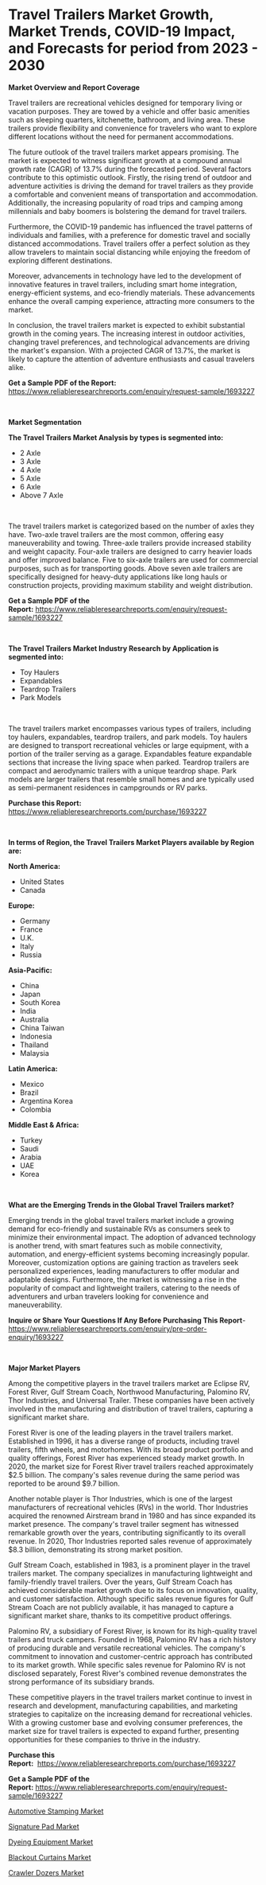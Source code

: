 <p><h1>Travel Trailers Market Growth, Market Trends, COVID-19 Impact, and Forecasts for period from 2023 - 2030</h1></p><p><strong>Market Overview and Report Coverage</strong></p>
<p><p>Travel trailers are recreational vehicles designed for temporary living or vacation purposes. They are towed by a vehicle and offer basic amenities such as sleeping quarters, kitchenette, bathroom, and living area. These trailers provide flexibility and convenience for travelers who want to explore different locations without the need for permanent accommodations.</p><p>The future outlook of the travel trailers market appears promising. The market is expected to witness significant growth at a compound annual growth rate (CAGR) of 13.7% during the forecasted period. Several factors contribute to this optimistic outlook. Firstly, the rising trend of outdoor and adventure activities is driving the demand for travel trailers as they provide a comfortable and convenient means of transportation and accommodation. Additionally, the increasing popularity of road trips and camping among millennials and baby boomers is bolstering the demand for travel trailers.</p><p>Furthermore, the COVID-19 pandemic has influenced the travel patterns of individuals and families, with a preference for domestic travel and socially distanced accommodations. Travel trailers offer a perfect solution as they allow travelers to maintain social distancing while enjoying the freedom of exploring different destinations.</p><p>Moreover, advancements in technology have led to the development of innovative features in travel trailers, including smart home integration, energy-efficient systems, and eco-friendly materials. These advancements enhance the overall camping experience, attracting more consumers to the market.</p><p>In conclusion, the travel trailers market is expected to exhibit substantial growth in the coming years. The increasing interest in outdoor activities, changing travel preferences, and technological advancements are driving the market's expansion. With a projected CAGR of 13.7%, the market is likely to capture the attention of adventure enthusiasts and casual travelers alike.</p></p>
<p><strong>Get a Sample PDF of the Report:</strong> <a href="https://www.reliableresearchreports.com/enquiry/request-sample/1693227">https://www.reliableresearchreports.com/enquiry/request-sample/1693227</a></p>
<p>&nbsp;</p>
<p><strong>Market Segmentation</strong></p>
<p><strong>The Travel Trailers Market Analysis by types is segmented into:</strong></p>
<p><ul><li>2 Axle</li><li>3 Axle</li><li>4 Axle</li><li>5 Axle</li><li>6 Axle</li><li>Above 7 Axle</li></ul></p>
<p>&nbsp;</p>
<p><p>The travel trailers market is categorized based on the number of axles they have. Two-axle travel trailers are the most common, offering easy maneuverability and towing. Three-axle trailers provide increased stability and weight capacity. Four-axle trailers are designed to carry heavier loads and offer improved balance. Five to six-axle trailers are used for commercial purposes, such as for transporting goods. Above seven axle trailers are specifically designed for heavy-duty applications like long hauls or construction projects, providing maximum stability and weight distribution.</p></p>
<p><strong>Get a Sample PDF of the Report:</strong>&nbsp;<a href="https://www.reliableresearchreports.com/enquiry/request-sample/1693227">https://www.reliableresearchreports.com/enquiry/request-sample/1693227</a></p>
<p>&nbsp;</p>
<p><strong>The Travel Trailers Market Industry Research by Application is segmented into:</strong></p>
<p><ul><li>Toy Haulers</li><li>Expandables</li><li>Teardrop Trailers</li><li>Park Models</li></ul></p>
<p>&nbsp;</p>
<p><p>The travel trailers market encompasses various types of trailers, including toy haulers, expandables, teardrop trailers, and park models. Toy haulers are designed to transport recreational vehicles or large equipment, with a portion of the trailer serving as a garage. Expandables feature expandable sections that increase the living space when parked. Teardrop trailers are compact and aerodynamic trailers with a unique teardrop shape. Park models are larger trailers that resemble small homes and are typically used as semi-permanent residences in campgrounds or RV parks.</p></p>
<p><strong>Purchase this Report:</strong>&nbsp; <a href="https://www.reliableresearchreports.com/purchase/1693227">https://www.reliableresearchreports.com/purchase/1693227</a></p>
<p>&nbsp;</p>
<p><strong>In terms of Region, the Travel Trailers Market Players available by Region are:</strong></p>
<p>
    <p> <strong> North America: </strong>
        <ul>
            <li>United States</li>
            <li>Canada</li>
        </ul>
        </p> 
    <p> <strong> Europe: </strong>
        <ul>
            <li>Germany</li>
            <li>France</li>
            <li>U.K.</li>
            <li>Italy</li>
            <li>Russia</li>
        </ul>
        </p> 
    <p> <strong> Asia-Pacific: </strong>
        <ul>
            <li>China</li>
            <li>Japan</li>
            <li>South Korea</li>
            <li>India</li>
            <li>Australia</li>
            <li>China Taiwan</li>
            <li>Indonesia</li>
            <li>Thailand</li>
            <li>Malaysia</li>
        </ul>
        </p> 
    <p> <strong> Latin America: </strong>
        <ul>
            <li>Mexico</li>
            <li>Brazil</li>
            <li>Argentina Korea</li>
            <li>Colombia</li>
        </ul>
        </p> 
    <p> <strong> Middle East & Africa: </strong>
        <ul>
            <li>Turkey</li>
            <li>Saudi</li>
            <li>Arabia</li>
            <li>UAE</li>
            <li>Korea</li>
        </ul>
    </p>
    </p>
<p>&nbsp;</p>
<p><strong>What are the Emerging Trends in the Global Travel Trailers market?</strong></p>
<p><p>Emerging trends in the global travel trailers market include a growing demand for eco-friendly and sustainable RVs as consumers seek to minimize their environmental impact. The adoption of advanced technology is another trend, with smart features such as mobile connectivity, automation, and energy-efficient systems becoming increasingly popular. Moreover, customization options are gaining traction as travelers seek personalized experiences, leading manufacturers to offer modular and adaptable designs. Furthermore, the market is witnessing a rise in the popularity of compact and lightweight trailers, catering to the needs of adventurers and urban travelers looking for convenience and maneuverability.</p></p>
<p><strong>Inquire or Share Your Questions If Any Before Purchasing This Report</strong>- <a href="https://www.reliableresearchreports.com/enquiry/pre-order-enquiry/1693227">https://www.reliableresearchreports.com/enquiry/pre-order-enquiry/1693227</a></p>
<p>&nbsp;</p>
<p><strong>Major Market Players</strong></p>
<p><p>Among the competitive players in the travel trailers market are Eclipse RV, Forest River, Gulf Stream Coach, Northwood Manufacturing, Palomino RV, Thor Industries, and Universal Trailer. These companies have been actively involved in the manufacturing and distribution of travel trailers, capturing a significant market share.</p><p>Forest River is one of the leading players in the travel trailers market. Established in 1996, it has a diverse range of products, including travel trailers, fifth wheels, and motorhomes. With its broad product portfolio and quality offerings, Forest River has experienced steady market growth. In 2020, the market size for Forest River travel trailers reached approximately $2.5 billion. The company's sales revenue during the same period was reported to be around $9.7 billion.</p><p>Another notable player is Thor Industries, which is one of the largest manufacturers of recreational vehicles (RVs) in the world. Thor Industries acquired the renowned Airstream brand in 1980 and has since expanded its market presence. The company's travel trailer segment has witnessed remarkable growth over the years, contributing significantly to its overall revenue. In 2020, Thor Industries reported sales revenue of approximately $8.3 billion, demonstrating its strong market position.</p><p>Gulf Stream Coach, established in 1983, is a prominent player in the travel trailers market. The company specializes in manufacturing lightweight and family-friendly travel trailers. Over the years, Gulf Stream Coach has achieved considerable market growth due to its focus on innovation, quality, and customer satisfaction. Although specific sales revenue figures for Gulf Stream Coach are not publicly available, it has managed to capture a significant market share, thanks to its competitive product offerings.</p><p>Palomino RV, a subsidiary of Forest River, is known for its high-quality travel trailers and truck campers. Founded in 1968, Palomino RV has a rich history of producing durable and versatile recreational vehicles. The company's commitment to innovation and customer-centric approach has contributed to its market growth. While specific sales revenue for Palomino RV is not disclosed separately, Forest River's combined revenue demonstrates the strong performance of its subsidiary brands.</p><p>These competitive players in the travel trailers market continue to invest in research and development, manufacturing capabilities, and marketing strategies to capitalize on the increasing demand for recreational vehicles. With a growing customer base and evolving consumer preferences, the market size for travel trailers is expected to expand further, presenting opportunities for these companies to thrive in the industry.</p></p>
<p><strong>Purchase this Report:</strong>&nbsp;&nbsp;<a href="https://www.reliableresearchreports.com/purchase/1693227">https://www.reliableresearchreports.com/purchase/1693227</a></p>
<p></p>
<p><strong>Get a Sample PDF of the Report:</strong>&nbsp;<a href="https://www.reliableresearchreports.com/enquiry/request-sample/1693227">https://www.reliableresearchreports.com/enquiry/request-sample/1693227</a></p>
<p><p><a href="https://github.com/NorbertYates/Market-Research-Report-List-2/blob/main/automotive-stamping-market.md">Automotive Stamping Market</a></p><p><a href="https://medium.com/@piercehoppe2023/signature-pad-market-share-evolution-and-market-growth-trends-2023-2030-d46002dd8654">Signature Pad Market</a></p><p><a href="https://www.linkedin.com/pulse/dyeing-equipment-market-size-2023-2030-global-industrial-analysis-p3qke/">Dyeing Equipment Market</a></p><p><a href="https://medium.com/@morgancrist1926/blackout-curtains-market-outlook-industry-overview-and-forecast-2023-to-2030-c249f9a49506">Blackout Curtains Market</a></p><p><a href="https://www.linkedin.com/pulse/decoding-crawler-dozers-market-deep-dive-latest-trends-segmentation-tdyee/">Crawler Dozers Market</a></p></p>